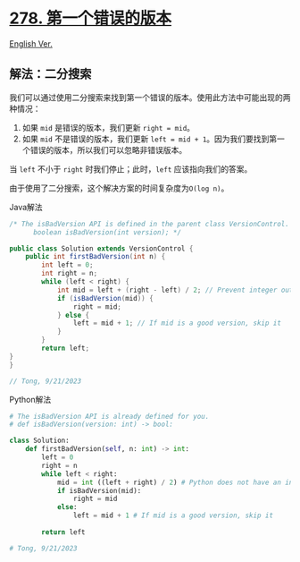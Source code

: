 # [278. 第一个错误的版本](https://leetcode.com/problems/first-bad-version/)

[English Ver.](/Solution/0278_First_Bad_Version.md)

## 解法：二分搜索

我们可以通过使用二分搜索来找到第一个错误的版本。使用此方法中可能出现的两种情况：

1. 如果 `mid` 是错误的版本，我们更新 `right = mid`。
2. 如果 `mid` 不是错误的版本，我们更新 `left = mid + 1`。因为我们要找到第一个错误的版本，所以我们可以忽略非错误版本。

当 `left` 不小于 `right` 时我们停止；此时，`left` 应该指向我们的答案。

由于使用了二分搜索，这个解决方案的时间复杂度为`O(log n)`。

Java解法

```java
/* The isBadVersion API is defined in the parent class VersionControl.
      boolean isBadVersion(int version); */

public class Solution extends VersionControl {
    public int firstBadVersion(int n) {
        int left = 0;
        int right = n;
        while (left < right) {
            int mid = left + (right - left) / 2; // Prevent integer out of bound
            if (isBadVersion(mid)) {
                right = mid;
            } else {
                left = mid + 1; // If mid is a good version, skip it
            }
        }
        return left;
}
}

// Tong, 9/21/2023
```

Python解法

```python
# The isBadVersion API is already defined for you.
# def isBadVersion(version: int) -> bool:

class Solution:
    def firstBadVersion(self, n: int) -> int:
        left = 0
        right = n
        while left < right:
            mid = int ((left + right) / 2) # Python does not have an integer limit, however we need to regulate data type for mid in order to return an int
            if isBadVersion(mid):
                right = mid
            else:
                left = mid + 1 # If mid is a good version, skip it
  
        return left

# Tong, 9/21/2023
```
